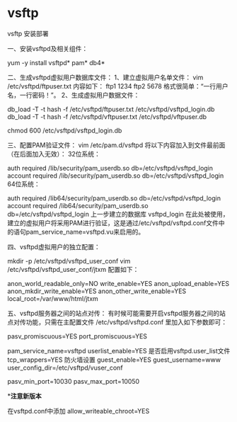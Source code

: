 # vsftp
vsftp  安装部署

一、安装vsftpd及相关组件：

yum -y install vsftpd* pam* db4*

二、生成vsftpd虚拟用户数据库文件：
1、建立虚拟用户名单文件：
vim /etc/vsftpd/ftpuser.txt
内容如下：
ftp1
1234
ftp2
5678
格式很简单：“一行用户名，一行密码！”。
2、生成虚拟用户数据文件：

db_load -T -t hash -f /etc/vsftpd/ftpuser.txt /etc/vsftpd/vsftpd_login.db
db_load -T -t hash -f /etc/vsftpd/vftpuser.txt /etc/vsftpd/vftpuser.db

chmod 600 /etc/vsftpd/vsftpd_login.db


三、配置PAM验证文件： 
vim /etc/pam.d/vsftpd
将以下内容加入到文件最前面（在后面加入无效）：
32位系统：

auth required /lib/security/pam_userdb.so db=/etc/vsftpd/vsftpd_login
account required /lib/security/pam_userdb.so db=/etc/vsftpd/vsftpd_login
64位系统：

auth required /lib64/security/pam_userdb.so db=/etc/vsftpd/vsftpd_login
account required /lib64/security/pam_userdb.so db=/etc/vsftpd/vsftpd_login
上一步建立的数据库 vsftpd_login 在此处被使用，建立的虚拟用户将采用PAM进行验证，这是通过/etc/vsftpd/vsftpd.conf文件中的语句pam_service_name=vsftpd.vu来启用的。

四、vsftpd虚拟用户的独立配置：

mkdir -p /etc/vsftpd/vsftpd_user_conf
vim /etc/vsftpd/vsftpd_user_conf/jtxm
配置如下：

anon_world_readable_only=NO
write_enable=YES
anon_upload_enable=YES
anon_mkdir_write_enable=YES
anon_other_write_enable=YES
local_root=/var/www/html/jtxm

五、vsftpd服务器之间的站点对传：
有时候可能需要开启vsftpd服务器之间的站点对传功能，只需在主配置文件 /etc/vsftpd/vsftpd.conf 里加入如下参数即可：

pasv_promiscuous=YES
port_promiscuous=YES



pam_service_name=vsftpd
userlist_enable=YES      是否启用vsftpd.user_list文件
tcp_wrappers=YES        防火墙设置
guest_enable=YES
guest_username=www
user_config_dir=/etc/vsftpd/vuser_conf
   
pasv_min_port=10030
pasv_max_port=10050


*****注意新版本****

在vsftpd.conf中添加
allow_writeable_chroot=YES
